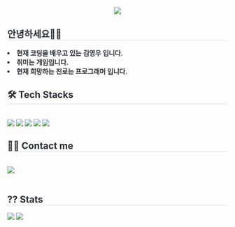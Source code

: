 <div align= "center">
   <img src="https://capsule-render.vercel.app/api?type=waving&color=808080&height=180&text=안녕하세요%20ISTP%20김영우%20입니다.&animation=twinkling&fontColor=000000&fontSize=50" />
    </div>
    </div>
    <div style="text-align: left;"> 
    <h2 style="border-bottom: 1px solid #d8dee4; color: #282d33;"> 안녕하세요😶‍🌫️ </h2>  
    <div style="font-weight: 700; font-size: 15px; text-align: left; color: #282d33;"> <li> 현재 코딩을 배우고 있는 김영우 입니다.</li><li> 취미는 게임입니다.</li><li> 현재 희망하는 진로는 프로그래머 입니다. </div> 
    </div>
    <div style="text-align: left;">
    <h2 style="border-bottom: 1px solid #d8dee4; color: #282d33;"> 🛠️ Tech Stacks </h2> <br> 
    <div style="margin: ; text-align: left;" "text-align: left;"> <img src="https://img.shields.io/badge/C++-00599C?style=flat&logo=C%2B%2B&logoColor=white">
          <img src="https://img.shields.io/badge/C-A8B9CC?style=flat&logo=C&logoColor=white">
          <img src="https://img.shields.io/badge/React-61DAFB?style=flat&logo=React&logoColor=white">
          <img src="https://img.shields.io/badge/Git-F05032?style=flat&logo=Git&logoColor=white">
          <img src="https://img.shields.io/badge/Github-181717?style=flat&logo=Github&logoColor=white">
          <br/></div>
    </div>
    <div style="text-align: left;">
    <h2 style="border-bottom: 1px solid #d8dee4; color: #282d33;"> 🧑‍💻 Contact me </h2> <br> 
    <div style="text-align: left;"> <a href=mailto:vxv8035@gmail.com> <img src="https://img.shields.io/badge/Gmail-EA4335?style=flat&logo=Gmail&logoColor=white&link=mailto:vxv8035@gmail.com"> </a>
          </div>  <br> 
    <div style="text-align: left;">  </div> 
    </div>
    <div style="text-align: left;"> 
    <h2 style="border-bottom: 1px solid #d8dee4; color: #282d33;"> ?? Stats </h2> <div style="text-align: left;"> <img src="https://github-readme-stats.vercel.app/api?username=kyw0909&bg_color=180,51aecd,00000000&title_color=000000&text_color=000000"
         /> <img src="https://github-readme-stats.vercel.app/api/top-langs/?username=kyw0909&layout=compact&bg_color=180,51aecd,00000000&title_color=000000&text_color=000000"
           /> </div> 
    </div>
    
    
